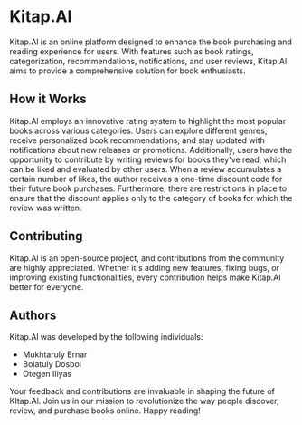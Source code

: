 # Kitap.Al

Kitap.Al is an online platform designed to enhance the book purchasing and reading experience for users. With features such as book ratings, categorization, recommendations, notifications, and user reviews, Kitap.Al aims to provide a comprehensive solution for book enthusiasts.

## How it Works

Kitap.Al employs an innovative rating system to highlight the most popular books across various categories. Users can explore different genres, receive personalized book recommendations, and stay updated with notifications about new releases or promotions. Additionally, users have the opportunity to contribute by writing reviews for books they've read, which can be liked and evaluated by other users. When a review accumulates a certain number of likes, the author receives a one-time discount code for their future book purchases. Furthermore, there are restrictions in place to ensure that the discount applies only to the category of books for which the review was written.

## Contributing

Kitap.Al is an open-source project, and contributions from the community are highly appreciated. Whether it's adding new features, fixing bugs, or improving existing functionalities, every contribution helps make Kitap.Al better for everyone.

## Authors

Kitap.Al was developed by the following individuals:

- Mukhtaruly Ernar
- Bolatuly Dosbol
- Otegen Iliyas

Your feedback and contributions are invaluable in shaping the future of KItap.Al. Join us in our mission to revolutionize the way people discover, review, and purchase books online. Happy reading!
